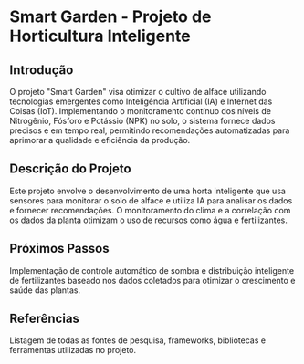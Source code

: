 
# Smart Garden - Projeto de Horticultura Inteligente

## Introdução
O projeto "Smart Garden" visa otimizar o cultivo de alface utilizando tecnologias emergentes como Inteligência Artificial (IA) e Internet das Coisas (IoT). Implementando o monitoramento contínuo dos níveis de Nitrogênio, Fósforo e Potássio (NPK) no solo, o sistema fornece dados precisos e em tempo real, permitindo recomendações automatizadas para aprimorar a qualidade e eficiência da produção.

## Descrição do Projeto
Este projeto envolve o desenvolvimento de uma horta inteligente que usa sensores para monitorar o solo de alface e utiliza IA para analisar os dados e fornecer recomendações. O monitoramento do clima e a correlação com os dados da planta otimizam o uso de recursos como água e fertilizantes.


## Próximos Passos
Implementação de controle automático de sombra e distribuição inteligente de fertilizantes baseado nos dados coletados para otimizar o crescimento e saúde das plantas.

## Referências
Listagem de todas as fontes de pesquisa, frameworks, bibliotecas e ferramentas utilizadas no projeto.
